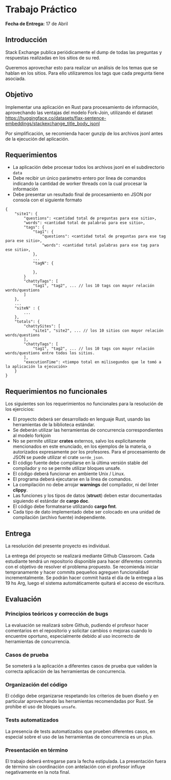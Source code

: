 # Trabajo Práctico

**Fecha de Entrega:** 17 de Abril

## Introducción

Stack Exchange publica periódicamente el dump de todas las preguntas y respuestas realizadas en los sitios de su red.

Queremos aprovechar esto para realizar un análisis de los temas que se hablan en los sitios. 
Para ello utilizaremos los tags que cada pregunta tiene asociada.


## Objetivo

Implementar una aplicación en Rust para procesamiento de información, aprovechando las ventajas del modelo Fork-Join, utilizando el dataset https://huggingface.co/datasets/flax-sentence-embeddings/stackexchange_title_body_jsonl 

Por simplificación, se recomienda hacer gunzip de los archivos jsonl antes de la ejecución del aplicación.

## Requerimientos

- La aplicación debe procesar todos los archivos jsonl en el subdirectorio `data`
- Debe recibir un único parámetro entero por linea de comandos indicando la cantidad de worker threads con la cual procesar la información
- Debe presentar un resultado final de procesamiento en JSON por consola con el siguiente formato

```
{
    "site1": {
        "questions": <cantidad total de preguntas para ese sitio>,
        "words": <cantidad total de palabras para ese sitio>,
        "tags": {
            "tag1": {
                "questions": <cantidad total de preguntas para ese tag para ese sitio>,
                "words": <cantidad total palabras para ese tag para ese sitio>,
            },
            ...
            "tagN": {

            },
        }
        "chattyTags": [
            "tag1", "tag2", ... // los 10 tags con mayor relación words/questions
        ]
    },
    ...
    "siteN" : {
        ...
    },
    "totals": {
        "chattySites": [
            "site1", "site2", ... // los 10 sitios con mayor relación words/questions
        ],
        "chattyTags": [
            "tag1", "tag2", ... // los 10 tags con mayor relación words/questions entre todos los sitios.
        ],
        "executionTime": <tiempo total en milisegundos que le tomó a la aplicación la ejecución>
    }
}
```




## Requerimientos no funcionales

Los siguientes son los requerimientos no funcionales para la resolución de los ejercicios:

- El proyecto deberá ser desarrollado en lenguaje Rust, usando las herramientas de la biblioteca estándar.
- Se deberán utilizar las herramientas de concurrencia correspondientes al modelo forkjoin
- No se permite utilizar **crates** externos, salvo los explícitamente mencionados en este enunciado, en los ejemplos de la materia, o autorizados expresamente por los profesores. Para el procesamiento de JSON se puede utilizar el crate `serde_json`. 
- El código fuente debe compilarse en la última versión stable del compilador y no se permite utilizar bloques unsafe.
- El código deberá funcionar en ambiente Unix / Linux.
- El programa deberá ejecutarse en la línea de comandos.
- La compilación no debe arrojar **warnings** del compilador, ni del linter **clippy**.
- Las funciones y los tipos de datos (**struct**) deben estar documentadas siguiendo el estándar de **cargo doc**.
- El código debe formatearse utilizando **cargo fmt**.
- Cada tipo de dato implementado debe ser colocado en una unidad de compilación (archivo fuente) independiente.

## Entrega

La resolución del presente proyecto es individual.

La entrega del proyecto se realizará mediante Github Classroom. Cada estudiante tendrá un repositorio disponible para 
hacer diferentes commits con el objetivo de resolver el problema propuesto. Se recomienda iniciar tempranamente y
hacer commits pequeños agreguen funcionalidad incrementalmente.
Se podrán hacer commit hasta el día de la entrega a las 19 hs Arg, luego el sistema automáticamente quitará el acceso
de escritura.

## Evaluación

### Principios teóricos y corrección de bugs

La evaluación se realizará sobre Github, pudiendo el profesor hacer comentarios en el repositorio y solicitar cambios
o mejoras cuando lo encuentre oportuno, especialmente debido al uso incorrecto de herramientas de concurrencia.

### Casos de prueba

Se someterá a la aplicación a diferentes casos de prueba que validen la correcta aplicación de las herramientas de concurrencia.

### Organización del código

El código debe organizarse respetando los criterios de buen diseño y en particular aprovechando las herramientas recomendadas por Rust. Se prohibe el uso de bloques `unsafe`. 

### Tests automatizados

La presencia de tests automatizados que prueben diferentes casos, en especial sobre el uso de las herramientas de concurrencia es un plus.

### Presentación en término

El trabajo deberá entregarse para la fecha estipulada. La presentación fuera de término sin coordinación con antelación con el profesor influye negativamente en la nota final.
